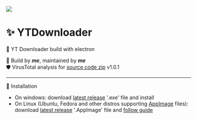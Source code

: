 <div style="margin-right: auto; margin-left:auto, diplay: block;"><img src="./src/images/icon.ico" /></div>

# ✨ YTDownloader
🎉 YT Downloader build with electron

🧶 Build by ***me***, maintained by ***me*** <br />
🛡️ VirusTotal analysis for [source code zip](https://www.virustotal.com/gui/url/ffb4c87001173733487e7b3d97cd498a09c7c088234a1a5f75f2357561eabb2e/) v1.0.1

<hr />

🔴 Installation  
- On windows: download [latest release](https://github.com/Bajojajo-xD/YTDownloader/releases/latest) '.exe' file and install
- On Linux (Ubuntu, Fedora and other distros supporting [AppImage](https://appimage.org/) files): download [latest release](https://github.com/Bajojajo-xD/YTDownloader/releases/latest) '.AppImage' file and [follow guide](https://fedoraproject.org/wiki/AppImage)
